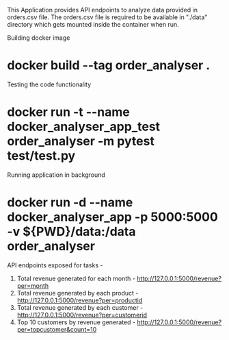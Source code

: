 This Application provides API endpoints to analyze data provided in orders.csv file.
The orders.csv file is required to be available in "./data" directory which gets mounted inside the container when run.

Building docker image
# docker build --tag order_analyser .

Testing the code functionality
# docker run -t --name docker_analyser_app_test order_analyser -m pytest test/test.py

Running application in background
# docker run -d --name docker_analyser_app -p 5000:5000 -v ${PWD}/data:/data order_analyser

API endpoints exposed for tasks - 
1. Total revenue generated for each month - http://127.0.0.1:5000/revenue?per=month
2. Total revenue generated by each product - http://127.0.0.1:5000/revenue?per=productid
3. Total revenue generated by each customer - http://127.0.0.1:5000/revenue?per=customerid
4. Top 10 customers by revenue generated - http://127.0.0.1:5000/revenue?per=topcustomer&count=10